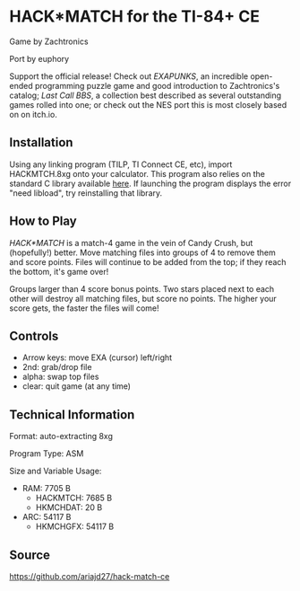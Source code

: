 # HACK\*MATCH for the TI-84+ CE

Game by Zachtronics

Port by euphory

Support the official release! Check out *EXAPUNKS*, an incredible open-ended programming puzzle game and good introduction to Zachtronics's catalog; *Last Call BBS*, a collection best described as several outstanding games rolled into one; or check out the NES port this is most closely based on on itch.io.

## Installation

Using any linking program (TILP, TI Connect CE, etc), import HACKMTCH.8xg onto your calculator. This program also relies on the standard C library available [here](https://github.com/CE-Programming/libraries/releases). If launching the program displays the error "need libload", try reinstalling that library.

## How to Play

*HACK\*MATCH* is a match-4 game in the vein of Candy Crush, but (hopefully!) better. Move matching files into groups of 4 to remove them and score points. Files will continue to be added from the top; if they reach the bottom, it's game over!

Groups larger than 4 score bonus points. Two stars placed next to each other will destroy all matching files, but score no points. The higher your score gets, the faster the files will come!

## Controls

- Arrow keys: move EXA (cursor) left/right
- 2nd: grab/drop file
- alpha: swap top files
- clear: quit game (at any time)

## Technical Information

Format: auto-extracting 8xg

Program Type: ASM

Size and Variable Usage:
- RAM: 7705 B
    - HACKMTCH: 7685 B
    - HKMCHDAT: 20 B
- ARC: 54117 B
    - HKMCHGFX: 54117 B

## Source

https://github.com/ariajd27/hack-match-ce
